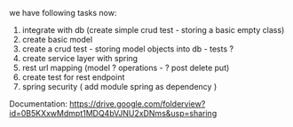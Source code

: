 we have following tasks now:

1. integrate with db (create simple crud test - storing a basic empty class)
2. create basic model
3. create a crud test - storing model objects into db - tests ?
4. create service layer with spring
5. rest url mapping (model ? operations - ?  post delete put)
6. create test for rest endpoint
7. spring security ( add module spring as dependency )

Documentation: https://drive.google.com/folderview?id=0B5KXxwMdmpt1MDQ4bVJNU2xDNms&usp=sharing
